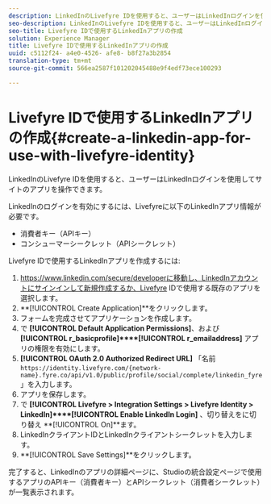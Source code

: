 ```yaml
---
description: LinkedInのLivefyre IDを使用すると、ユーザーはLinkedInログインを使用してサイトのアプリを操作できます。
seo-description: LinkedInのLivefyre IDを使用すると、ユーザーはLinkedInログインを使用してサイトのアプリを操作できます。
seo-title: Livefyre IDで使用するLinkedInアプリの作成
solution: Experience Manager
title: Livefyre IDで使用するLinkedInアプリの作成
uuid: c5112f24- a4e0-4526- afe8- b8f27a3b2854
translation-type: tm+mt
source-git-commit: 566ea2587f101202045488e9f4edf73ece100293

---
```



# Livefyre IDで使用するLinkedInアプリの作成{#create-a-linkedin-app-for-use-with-livefyre-identity}

LinkedInのLivefyre IDを使用すると、ユーザーはLinkedInログインを使用してサイトのアプリを操作できます。

LinkedInのログインを有効にするには、Livefyreに以下のLinkedInアプリ情報が必要です。

* 消費者キー（APIキー）
* コンシューマーシークレット（APIシークレット）

Livefyre IDで使用するLinkedInアプリを作成するには:

1. https://www.linkedin.com/secure/developerに移動し、LinkedInアカウントにサインインして新規作成するか、Livefyre IDで使用する既存のアプリを選択します。
1. **[!UICONTROL Create Application]**をクリックします。
1. フォームを完成させてアプリケーションを作成します。
1. で **[!UICONTROL Default Application Permissions]**、および **[!UICONTROL r_basicprofile]****[!UICONTROL r_emailaddress]** アプリの権限を有効にします。
1. **[!UICONTROL OAuth 2.0 Authorized Redirect URL]** 「名前 `https://identity.livefyre.com/{network-name}.fyre.co/api/v1.0/public/profile/social/complete/linkedin_fyre`」を入力します。
1. アプリを保存します。
1. で **[!UICONTROL Livefyre > Integration Settings > Livefyre Identity > LinkedIn]****[!UICONTROL Enable LinkedIn Login]** 、切り替えをに切り替え **[!UICONTROL On]**ます。
1. LinkedInクライアントIDとLinkedInクライアントシークレットを入力します。
1. **[!UICONTROL Save Settings]**をクリックします。

完了すると、LinkedInのアプリの詳細ページに、Studioの統合設定ページで使用するアプリのAPIキー（消費者キー）とAPIシークレット（消費者シークレット）が一覧表示されます。
